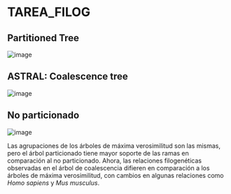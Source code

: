 # TAREA_FILOG


## Partitioned Tree
![image](https://github.com/Stevan-17/TAREA_FILOG/assets/130588867/b44ac01e-6fd5-42d0-83b8-450e6c633046)


## ASTRAL: Coalescence tree
![image](https://github.com/Stevan-17/TAREA_FILOG/assets/130588867/12fb6768-6bb4-4afc-a3c2-b0cb2b8210e4)


## No particionado

![image](https://github.com/Stevan-17/TAREA_FILOG/assets/130588867/41a97851-fa6f-4d4f-95bc-945cdb8238d2)

 
 
Las agrupaciones de los árboles de máxima verosimilitud son las mismas, pero el árbol particionado tiene mayor soporte de las ramas en comparación al no particionado. 
Ahora, las relaciones filogenéticas observadas en el árbol de coalescencia difieren en comparación a los árboles de máxima verosimilitud, con cambios en algunas relaciones como _Homo sapiens_ y _Mus musculus_. 
